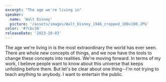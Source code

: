```yaml
---
excerpt: "The age we're living in"
speaker:
  name: 'Walt Disney'
  picture: '/assets/images/Walt_Disney_1946_cropped_100x100.JPG'
color: '#7cbc38'
releaseDate: '2023-10-03'
---
```

The age we're living in is the most extraordinary the world has ever seen. There are whole new concepts of things, and we now have the tools to change these concepts into realities. We're moving forward. In terms of my work, I believe people want to know about this universe that keeps unfolding before them. But let's be clear about one thing--I'm not trying to teach anything to anybody. I want to entertain the public.